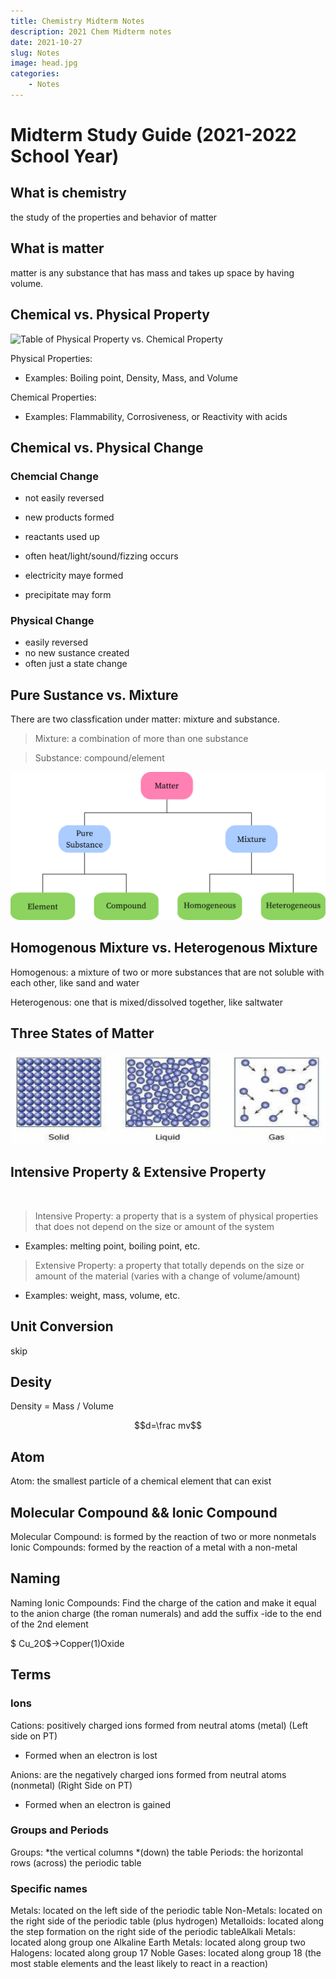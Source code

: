 ```yaml
---
title: Chemistry Midterm Notes
description: 2021 Chem Midterm notes
date: 2021-10-27
slug: Notes
image: head.jpg
categories:
    - Notes
---
```





# Midterm Study Guide (2021-2022 School Year)

## What  is chemistry

the study of the properties and behavior of matter

## What is matter

matter is any substance that has mass and takes up space by having volume.

## Chemical vs. Physical Property

![Table of Physical Property vs. Chemical Property](https://th.bing.com/th/id/OIP.ILn8pmLP_5T2S8sJHqqdhQHaEc?pid=ImgDet&rs=1)

Physical Properties:

- Examples: Boiling point, Density, Mass, and Volume

Chemical Properties:

- Examples: Flammability, Corrosiveness, or Reactivity with acids

## Chemical vs. Physical Change

### Chemcial Change

- not easily reversed

- new products formed

- reactants used up
- often heat/light/sound/fizzing occurs
- electricity maye formed 
- precipitate may form

### Physical Change

- easily reversed
- no new sustance created
- often just a state change

## Pure Sustance vs. Mixture

There are two classfication under matter: mixture and substance.

> Mixture: a combination of more than one substance

> Substance: compound/element

![](structure.png)

## Homogenous Mixture vs. Heterogenous Mixture

Homogenous: a mixture of two or more substances that are not soluble with each other, like sand and water

Heterogenous: one that is mixed/dissolved together, like saltwater

## Three States of Matter

![](som.png)

## Intensive Property & Extensive Property

<br/>

> Intensive Property: a property that is a system of physical properties that does not depend on the size or amount of the system

- Examples: melting point, boiling point, etc.

> Extensive Property: a property that totally depends on the size or amount of the material (varies with a change of volume/amount)

- Examples: weight, mass, volume, etc.

## Unit  Conversion

skip

## Desity

Density = Mass / Volume         

$$d=\frac mv$$                   

## Atom

Atom: the smallest particle of a chemical element that can exist

## Molecular Compound && Ionic Compound

Molecular Compound: is formed by the reaction of two or more nonmetals
Ionic Compounds: formed by the reaction of a metal with a non-metal

## Naming

Naming Ionic Compounds: Find the charge of the cation and make it equal to the anion charge (the roman numerals) and add the suffix -ide to the end of the 2nd element

$ Cu_2O$→Copper(1)Oxide 

## Terms

### Ions

Cations: positively charged ions formed from neutral atoms (metal) (Left side on PT)

- Formed when an electron is lost

Anions: are the negatively charged ions formed from neutral atoms (nonmetal) (Right Side on PT)

- Formed when an electron is gained

### Groups and Periods
Groups: *the vertical columns *(down) the table
Periods: the horizontal rows (across) the periodic table

### Specific names 
Metals: located on the left side of the periodic table
Non-Metals: located on the right side of the periodic table (plus hydrogen)
Metalloids: located along the step formation on the right side of the periodic tableAlkali Metals: located along group one
Alkaline Earth Metals: located along group two
Halogens: located along group 17
Noble Gases: located along group 18 (the most stable elements and the least likely to react in a reaction)